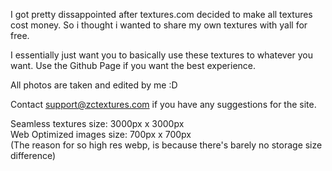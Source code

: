 I got pretty dissappointed after textures.com decided to make all textures cost money. So i thought i wanted to share my own textures with yall for free.

I essentially just want you to basically use these textures to whatever you want.
Use the Github Page if you want the best experience.

All photos are taken and edited by me :D

Contact support@zctextures.com if you have any suggestions for the site.

Seamless textures size: 3000px x 3000px
<br>
Web Optimized images size: 700px x 700px
<br>
(The reason for so high res webp, is because there's barely no storage size difference)
